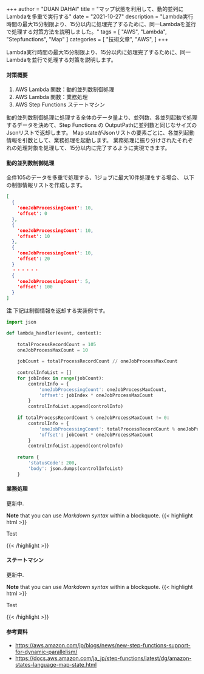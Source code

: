 +++
author = "DUAN DAHAI"
title = "マップ状態を利用して、動的並列にLambdaを多重で実行する"
date = "2021-10-27"
description = "Lambda実行時間の最大15分制限より、15分以内に処理完了するために、同一Lambdaを並行で処理する対策方法を説明しました。"
tags = [
    "AWS",
    "Lambda",
    "Stepfunctions",
    "Map"
]
categories = [
    "技術文章",
    "AWS",
]
+++

Lambda実行時間の最大15分制限より、15分以内に処理完了するために、同一Lambdaを並行で処理する対策を説明します。

#### 対策概要
1. AWS Lambda 関数：動的並列数制御処理
2. AWS Lambda 関数：業務処理
3. AWS Step Functions ステートマシン

動的並列数制御処理に処理する全体のデータ量より、並列数、各並列起動で処理するデータを決めて、Step Functions の OutputPathに並列数と同じなサイズのJsonリストで返却します。
Map stateがJsonリストの要素ごとに、各並列起動情報を引数として、業務処理を起動します。
業務処理に振り分けされたそれぞれの処理対象を処理して、15分以内に完了するように実現できます。


#### 動的並列数制御処理
全件105のデータを多重で処理する、1ジョブに最大10件処理をする場合、
以下の制御情報リストを作成します。
```JSON
[
  {
    'oneJobProcessingCount': 10,
    'offset': 0
  },
  {
    'oneJobProcessingCount': 10,
    'offset': 10
  },
  {
    'oneJobProcessingCount': 10,
    'offset': 20
  }
  ・・・・・・
  {
    'oneJobProcessingCount': 5,
    'offset': 100
  }
]
```

**注** 下記は制御情報を返却する実装例です。

```python
import json

def lambda_handler(event, context):
    
    totalProcessRecordCount = 105
    oneJobProcessMaxCount = 10
    
    jobCount = totalProcessRecordCount // oneJobProcessMaxCount
    
    controlInfoList = []
    for jobIndex in range(jobCount):
        controlInfo = {
            'oneJobProcessingCount': oneJobProcessMaxCount,
            'offset': jobIndex * oneJobProcessMaxCount
        }
        controlInfoList.append(controlInfo)
    
    if totalProcessRecordCount % oneJobProcessMaxCount != 0:
        controlInfo = {
            'oneJobProcessingCount': totalProcessRecordCount % oneJobProcessMaxCount,
            'offset': jobCount * oneJobProcessMaxCount
        }
        controlInfoList.append(controlInfo)
    
    return {
        'statusCode': 200,
        'body': json.dumps(controlInfoList)
    }
```

#### 業務処理
更新中.

**Note** that you can use *Markdown syntax* within a blockquote.
{{< highlight html >}}
<!doctype html>
<html lang="en">
<head>
  <meta charset="utf-8">
  <title>Example HTML5 Document</title>
</head>
<body>
  <p>Test</p>
</body>
</html>
{{< /highlight >}}

#### ステートマシン
更新中.

**Note** that you can use *Markdown syntax* within a blockquote.
{{< highlight html >}}
<!doctype html>
<html lang="en">
<head>
  <meta charset="utf-8">
  <title>Example HTML5 Document</title>
</head>
<body>
  <p>Test</p>
</body>
</html>
{{< /highlight >}}

#### 参考資料
* https://aws.amazon.com/jp/blogs/news/new-step-functions-support-for-dynamic-parallelism/
* https://docs.aws.amazon.com/ja_jp/step-functions/latest/dg/amazon-states-language-map-state.html
